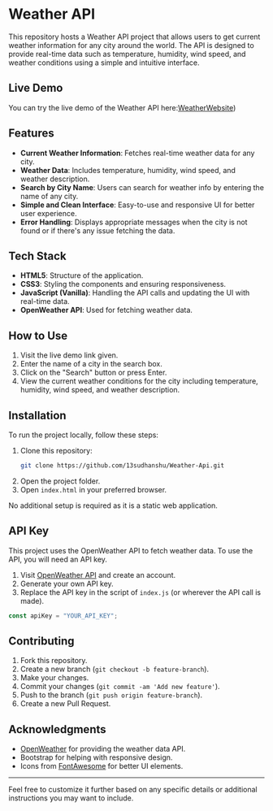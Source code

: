 # Weather API

This repository hosts a Weather API project that allows users to get current weather information for any city around the world. The API is designed to provide real-time data such as temperature, humidity, wind speed, and weather conditions using a simple and intuitive interface.

## Live Demo

You can try the live demo of the Weather API here:[WeatherWebsite](https://sudhanshugxyz.github.io/Weather-Api/))

## Features

- **Current Weather Information**: Fetches real-time weather data for any city.
- **Weather Data**: Includes temperature, humidity, wind speed, and weather description.
- **Search by City Name**: Users can search for weather info by entering the name of any city.
- **Simple and Clean Interface**: Easy-to-use and responsive UI for better user experience.
- **Error Handling**: Displays appropriate messages when the city is not found or if there's any issue fetching the data.

## Tech Stack

- **HTML5**: Structure of the application.
- **CSS3**: Styling the components and ensuring responsiveness.
- **JavaScript (Vanilla)**: Handling the API calls and updating the UI with real-time data.
- **OpenWeather API**: Used for fetching weather data.

## How to Use

1. Visit the live demo link given.
2. Enter the name of a city in the search box.
3. Click on the "Search" button or press Enter.
4. View the current weather conditions for the city including temperature, humidity, wind speed, and weather description.

## Installation

To run the project locally, follow these steps:

1. Clone this repository:
   ```bash
   git clone https://github.com/13sudhanshu/Weather-Api.git
   ```
2. Open the project folder.
3. Open `index.html` in your preferred browser.

No additional setup is required as it is a static web application.

## API Key

This project uses the OpenWeather API to fetch weather data. To use the API, you will need an API key.

1. Visit [OpenWeather API](https://openweathermap.org/api) and create an account.
2. Generate your own API key.
3. Replace the API key in the script of `index.js` (or wherever the API call is made).

```javascript
const apiKey = "YOUR_API_KEY";
```

## Contributing

1. Fork this repository.
2. Create a new branch (`git checkout -b feature-branch`).
3. Make your changes.
4. Commit your changes (`git commit -am 'Add new feature'`).
5. Push to the branch (`git push origin feature-branch`).
6. Create a new Pull Request.

## Acknowledgments

- [OpenWeather](https://openweathermap.org/) for providing the weather data API.
- Bootstrap for helping with responsive design.
- Icons from [FontAwesome](https://fontawesome.com/) for better UI elements.

---

Feel free to customize it further based on any specific details or additional instructions you may want to include.
